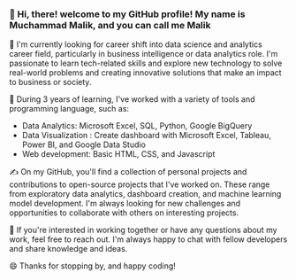 ### 👋 Hi, there! welcome to my GitHub profile! My name is Muchammad Malik, and you can call me Malik 

🔭 I'm currently looking for career shift into data science and analytics career field, particularly in business intelligence or data analytics role. I'm passionate to learn tech-related skills and explore new technology to solve real-world problems and creating innovative solutions that make an impact to business or society.

🌱 During 3 years of learning, I've worked with a variety of tools and programming language, such as: 
-	Data Analytics: Microsoft Excel, SQL, Python, Google BigQuery
-	Data Visualization : Create dashboard with Microsoft Excel, Tableau, Power BI, and Google Data Studio
-	Web development: Basic HTML, CSS, and Javascript

✍ On my GitHub, you'll find a collection of personal projects and contributions to open-source projects that I've worked on. These range from exploratory data analytics, dashboard creation, and machine learning model development. I'm always looking for new challenges and opportunities to collaborate with others on interesting projects.

💬 If you're interested in working together or have any questions about my work, feel free to reach out. I'm always happy to chat with fellow developers and share knowledge and ideas. 

😄 Thanks for stopping by, and happy coding!


<!--
**mmalik17/mmalik17** is a ✨ _special_ ✨ repository because its `README.md` (this file) appears on your GitHub profile.

Here are some ideas to get you started:

- 🔭 I’m currently working on ...
- 🌱 I’m currently learning ...
- 👯 I’m looking to collaborate on ...
- 🤔 I’m looking for help with ...
- 💬 Ask me about ...
- 📫 How to reach me: ...
- 😄 Pronouns: ...
- ⚡ Fun fact: ...
-->
